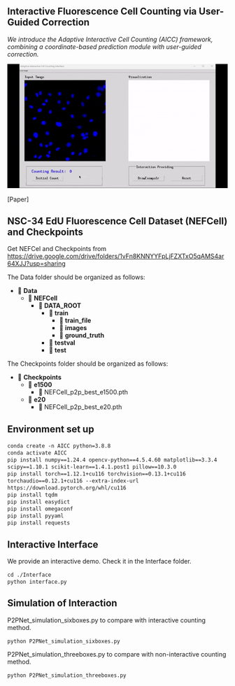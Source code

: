 ## Interactive Fluorescence Cell Counting via User-Guided Correction

*We introduce the Adaptive Interactive Cell Counting (AICC) framework, combining a coordinate-based prediction module with user-guided correction.*

![Local GIF](./Interface/aicc_demo.gif)

[Paper]

## NSC-34 EdU Fluorescence Cell Dataset (NEFCell) and Checkpoints

Get NEFCel and Checkpoints from https://drive.google.com/drive/folders/1vFn8KNNYYFpLjFZXTxO5qAMS4ar64XJJ?usp=sharing

The Data folder should be organized as follows:
- 📂 **Data**
  - 📂 **NEFCell**
    - 📂 **DATA_ROOT**
      - 📂 **train**
        - 📂 **train_file**
        - 📂 **images**
        - 📂 **ground_truth**
      - 📂 **testval**
      - 📂 **test**

The Checkpoints folder should be organized as follows:
- 📂 **Checkpoints**
  - 📂 **e1500**
    - 📄 NEFCell_p2p_best_e1500.pth
  - 📂 **e20**
    - 📄 NEFCell_p2p_best_e20.pth

## Environment set up
```
conda create -n AICC python=3.8.8
conda activate AICC
pip install numpy==1.24.4 opencv-python==4.5.4.60 matplotlib==3.3.4 scipy==1.10.1 scikit-learn==1.4.1.post1 pillow==10.3.0
pip install torch==1.12.1+cu116 torchvision==0.13.1+cu116 torchaudio==0.12.1+cu116 --extra-index-url https://download.pytorch.org/whl/cu116
pip install tqdm
pip install easydict
pip install omegaconf
pip install pyyaml
pip install requests
```
## Interactive Interface
We provide an interactive demo. Check it in the Interface folder. <br>
```
cd ./Interface
python interface.py
```
## Simulation of Interaction
P2PNet_simulation_sixboxes.py to compare with interactive counting method.
```
python P2PNet_simulation_sixboxes.py
```
P2PNet_simulation_threeboxes.py to compare with non-interactive counting method.
```
python P2PNet_simulation_threeboxes.py
```
